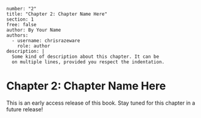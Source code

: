 ```metadata
number: "2"
title: "Chapter 2: Chapter Name Here"
section: 1
free: false
author: By Your Name
authors:
  - username: chrisrazeware
    role: author
description: |
  Some kind of description about this chapter. It can be
  on multiple lines, provided you respect the indentation.
```

# Chapter 2: Chapter Name Here

This is an early access release of this book. Stay tuned for this chapter in a future release!